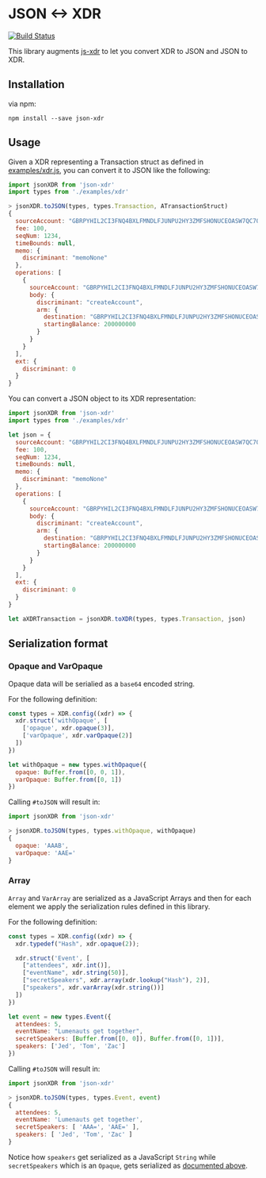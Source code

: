 # JSON <-> XDR

[![Build Status](https://travis-ci.org/abuiles/json-xdr.svg?branch=master)](https://travis-ci.org/abuiles/json-xdr)

This library augments [js-xdr](https://github.com/stellar/js-xdr) to let you convert XDR to JSON and JSON to XDR.

## Installation

via npm:

```shell
npm install --save json-xdr
```

## Usage

Given a XDR representing a Transaction struct as defined in [examples/xdr.js](https://github.com/abuiles/json-xdr/blob/master/examples/xdr.js#L2440), you can convert it to JSON like the following:

```javascript
import jsonXDR from 'json-xdr'
import types from './examples/xdr'

> jsonXDR.toJSON(types, types.Transaction, ATransactionStruct)
{
  sourceAccount: "GBRPYHIL2CI3FNQ4BXLFMNDLFJUNPU2HY3ZMFSHONUCEOASW7QC7OX2H",
  fee: 100,
  seqNum: 1234,
  timeBounds: null,
  memo: {
    discriminant: "memoNone"
  },
  operations: [
    {
      sourceAccount: "GBRPYHIL2CI3FNQ4BXLFMNDLFJUNPU2HY3ZMFSHONUCEOASW7QC7OX2H",
      body: {
        discriminant: "createAccount",
        arm: {
          destination: "GBRPYHIL2CI3FNQ4BXLFMNDLFJUNPU2HY3ZMFSHONUCEOASW7QC7OX2H",
          startingBalance: 200000000
        }
      }
    }
  ],
  ext: {
    discriminant: 0
  }
}
```

You can convert a JSON object to its XDR representation:

``` javascript
import jsonXDR from 'json-xdr'
import types from './examples/xdr'

let json = {
  sourceAccount: "GBRPYHIL2CI3FNQ4BXLFMNDLFJUNPU2HY3ZMFSHONUCEOASW7QC7OX2H",
  fee: 100,
  seqNum: 1234,
  timeBounds: null,
  memo: {
    discriminant: "memoNone"
  },
  operations: [
    {
      sourceAccount: "GBRPYHIL2CI3FNQ4BXLFMNDLFJUNPU2HY3ZMFSHONUCEOASW7QC7OX2H",
      body: {
        discriminant: "createAccount",
        arm: {
          destination: "GBRPYHIL2CI3FNQ4BXLFMNDLFJUNPU2HY3ZMFSHONUCEOASW7QC7OX2H",
          startingBalance: 200000000
        }
      }
    }
  ],
  ext: {
    discriminant: 0
  }
}

let aXDRTransaction = jsonXDR.toXDR(types, types.Transaction, json)
```

## Serialization format

### Opaque and VarOpaque

Opaque data will be serialied as a `base64` encoded string.

For the following definition:


``` javascript
const types = XDR.config((xdr) => {
  xdr.struct('withOpaque', [
    ['opaque', xdr.opaque(3)],
    ['varOpaque', xdr.varOpaque(2)]
  ])
})

let withOpaque = new types.withOpaque({
  opaque: Buffer.from([0, 0, 1]),
  varOpaque: Buffer.from([0, 1])
})
```

Calling `#toJSON` will result in:


``` javascript
import jsonXDR from 'json-xdr'

> jsonXDR.toJSON(types, types.withOpaque, withOpaque)
{
  opaque: 'AAAB',
  varOpaque: 'AAE='
}
```

### Array

`Array` and `VarArray` are serialized as a JavaScript Arrays and then for each element we
apply the serialization rules defined in this library.

For the following definition:


``` javascript
const types = XDR.config((xdr) => {
  xdr.typedef("Hash", xdr.opaque(2));

  xdr.struct('Event', [
    ["attendees", xdr.int()],
    ["eventName", xdr.string(50)],
    ["secretSpeakers", xdr.array(xdr.lookup("Hash"), 2)],
    ["speakers", xdr.varArray(xdr.string())]
  ])
})

let event = new types.Event({
  attendees: 5,
  eventName: "Lumenauts get together",
  secretSpeakers: [Buffer.from([0, 0]), Buffer.from([0, 1])],
  speakers: ['Jed', 'Tom', 'Zac']
})
```

Calling `#toJSON` will result in:

``` javascript
import jsonXDR from 'json-xdr'

> jsonXDR.toJSON(types, types.Event, event)
{
  attendees: 5,
  eventName: 'Lumenauts get together',
  secretSpeakers: [ 'AAA=', 'AAE=' ],
  speakers: [ 'Jed', 'Tom', 'Zac' ]
}
```

Notice how `speakers` get serialized as a JavaScript `String`  while `secretSpeakers` which is an `Opaque`, gets serialized as [documented above](#opaque-and-varopaque).
